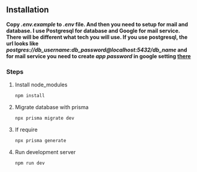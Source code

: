 ## Installation

**Copy *.env.example* to *.env* file. And then you need to setup for mail and database. I use Postgresql for database and Google for mail service. There will be different what tech you will use. If you use postgresql, the url looks like *postgres://db_username:db_password@localhost:5432/db_name* and for mail service you need to create *app password* in google setting [there](https://myaccount.google.com/apppasswords)**

### Steps

1. Install node_modules
    ```bash
    npm install
    ```

2. Migrate database with prisma
    ```bash
    npx prisma migrate dev
    ```

3. If require
    ```bash
    npx prisma generate
    ```

4. Run development server
    ```bash
    npm run dev
    ```